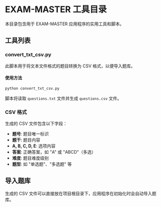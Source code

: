 # EXAM-MASTER 工具目录

本目录包含用于 EXAM-MASTER 应用程序的实用工具和脚本。

## 工具列表

### convert_txt_csv.py

此脚本用于将文本文件格式的题目转换为 CSV 格式，以便导入题库。

#### 使用方法

```bash
python convert_txt_csv.py
```

脚本将读取 `questions.txt` 文件并生成 `questions.csv` 文件。

### CSV 格式

生成的 CSV 文件包含以下字段：

- **题号**: 题目唯一标识
- **题干**: 题目内容
- **A, B, C, D, E**: 选项内容
- **答案**: 正确答案，如 "A" 或 "ABCD"（多选）
- **难度**: 题目难度级别
- **题型**: 如 "单选题"、"多选题" 等

## 导入题库

生成的 CSV 文件可以直接放在项目根目录下，应用程序在初始化时会自动导入题库。